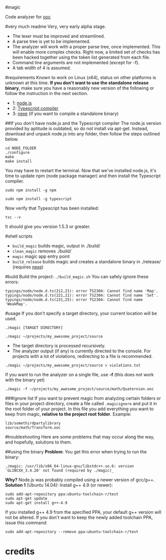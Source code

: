 #magic

Code analyzer for [ooc](http://ooc-lang.org)

#very much readme
Very, very early alpha stage.
* The lexer must be improved and streamlined.
* A parse tree is yet to be implemented.
* The analyzer will work with a proper parse tree, once implemented.
This will enable more complex checks. Right now, a limited set of checks has been hacked together using the
token list generated from each file.
* Command line arguments are not implemented (except for -f).
* A tab width of 4 is assumed.

#requirements
Known to work on Linux (x64), status on other platforms is unknown at this time.
__If you don't want to use the standalone release binary__, make sure you have a reasonably
new version of the following or follow the instruction in the next section.
* 1: [node.js](http://nodejs.org/)
* 2: [Typescript compiler](http://www.typescriptlang.org/)
* 3: [nexe](https://github.com/crcn/nexe) (if you want to compile a standalone binary)

##If you don't have node.js and the Typescript compiler
The node.js version provided by aptitude is outdated, so do not install via apt-get.
Instead, download and unpack node.js into any folder, then follow the steps outlined below.
```
cd NODE_FOLDER
./configure
make
make install
```
You may have to restart the terminal. Now that we've installed node.js, it's time to update
npm (node package manager) and then install the Typescript compiler.
```
sudo npm install -g npm
```
```
sudo npm install -g typescript
```
Now verify that Typescript has been installed:
```
tsc --v
```
It should give you version 1.5.3 or greater.

#shell scripts
* ```build_magic``` builds magic, output in ./build/
* ```clean_magic``` removes ./build/
* ```magic``` magic app entry point
* ```build_release``` builds magic and creates a standalone binary in ./release/ (requires [nexe](https://github.com/crcn/nexe))

#build
Build the project: ```./build_magic.sh```
You can safely ignore these errors:
```
typings/node/node.d.ts(212,21): error TS2304: Cannot find name 'Map'.
typings/node/node.d.ts(221,21): error TS2304: Cannot find name 'Set'.
typings/node/node.d.ts(231,25): error TS2304: Cannot find name 'WeakMap'.
```

#usage
If you don't specify a target directory, your current location will be used.

```
./magic [TARGET DIRECTORY]
```
```
./magic ~/projects/my_awesome_project/source
```
* The target directory is processed recursively.
* The analyzer output (if any) is currently directed to the console. For projects
with a lot of violations, redirecting to a file is recommended.
```
./magic ~/projects/my_awesome_project/source > violations.txt
```
If you want to run the analyzer on a single file, use __-f__ (this does not work with the binary yet)
```
./magic -f ~/projects/my_awesome_project/source/math/Quaternion.ooc
```

###ignore list
If you want to prevent magic from analyzing certain folders or files in your project directory,
create a file called ```.magicignore``` and put it in the root folder of your project. In this file
you add everything you want to keep from magic, __relative to the project root folder__.
Example:
```
lib/somethirdpartylibrary
source/math/Transform.ooc
```

#troubleshooting
Here are some problems that may occur along the way, and hopefully, solutions to them.

##using the binary
__Problem__: You get this error when trying to run the binary:
```
./magic: /usr/lib/x86_64-linux-gnu/libstdc++.so.6: version `GLIBCXX_3.4.20' not found (required by ./magic)_
```
__Why?__ Node.js was probably compiled using a newer version of gcc/g++.
__Solution 1__ (Ubuntu 14.04): Install g++ 4.9 (or newer):
```
sudo add-apt-repository ppa:ubuntu-toolchain-r/test
sudo apt-get update
sudo apt-get install g++-4.9
```
If you installed g++ 4.9 from the specified PPA, your default g++ version will not
be altered. If you don't want to keep the newly added toolchain PPA, issue this command:
```
sudo add-apt-repository --remove ppa:ubuntu-toolchain-r/test
```

# credits
